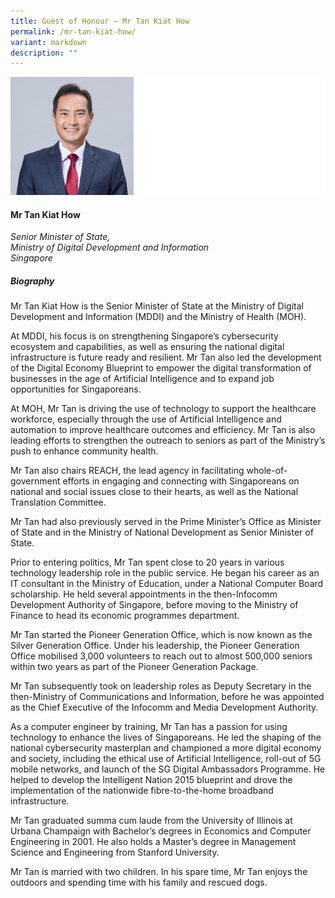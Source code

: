 ```yaml
---
title: Guest of Honour – Mr Tan Kiat How
permalink: /mr-tan-kiat-how/
variant: markdown
description: ""
---
```

![](/images/2025%20speakers/Tan_Kiat_How.png)
#### **Mr Tan Kiat How**

*Senior Minister of State,<br>Ministry of Digital Development and Information<br>Singapore*

##### **Biography**
Mr Tan Kiat How is the Senior Minister of State at the Ministry of Digital
Development and Information (MDDI) and the Ministry of Health (MOH).

At MDDI, his focus is on strengthening Singapore’s cybersecurity ecosystem and capabilities, as well as ensuring the national digital infrastructure is future ready and resilient. Mr Tan also led the development of the Digital Economy Blueprint to empower the digital transformation of businesses in the age of Artificial Intelligence and to expand job opportunities for Singaporeans.

At MOH, Mr Tan is driving the use of technology to support the healthcare workforce, especially through the use of Artificial Intelligence and automation to improve healthcare outcomes and efficiency. Mr Tan is also leading efforts to strengthen the outreach to seniors as part of the Ministry’s push to enhance community health.

Mr Tan also chairs REACH, the lead agency in facilitating whole-of-government efforts in engaging and connecting with Singaporeans on national and social issues close to their hearts, as well as the National Translation Committee.

Mr Tan had also previously served in the Prime Minister’s Office as Minister
of State and in the Ministry of National Development as Senior Minister
of State.

Prior to entering politics, Mr Tan spent close to 20 years in various
technology leadership role in the public service. He began his career as
an IT consultant in the Ministry of Education, under a National Computer
Board scholarship. He held several appointments in the then-Infocomm Development Authority of Singapore, before moving to the Ministry of Finance to head its economic programmes department.

Mr Tan started the Pioneer Generation Office, which is now known as the
Silver Generation Office. Under his leadership, the Pioneer Generation
Office mobilised 3,000 volunteers to reach out to almost 500,000 seniors
within two years as part of the Pioneer Generation Package.

Mr Tan subsequently took on leadership roles as Deputy Secretary in the
then-Ministry of Communications and Information, before he was appointed as the Chief Executive of the Infocomm and Media Development Authority.

As a computer engineer by training, Mr Tan has a passion for using technology to enhance the lives of Singaporeans. He led the shaping of the national cybersecurity masterplan and championed a more digital economy and society, including the ethical use of Artificial Intelligence, roll-out of 5G mobile networks, and launch of the SG Digital Ambassadors Programme. He helped to develop the Intelligent Nation 2015 blueprint and drove the implementation of the nationwide fibre-to-the-home broadband infrastructure.

Mr Tan graduated summa cum laude from the University of Illinois at Urbana Champaign with Bachelor’s degrees in Economics and Computer Engineering in 2001. He also holds a Master’s degree in Management Science and Engineering from Stanford University.

Mr Tan is married with two children. In his spare time, Mr Tan enjoys
the outdoors and spending time with his family and rescued dogs.